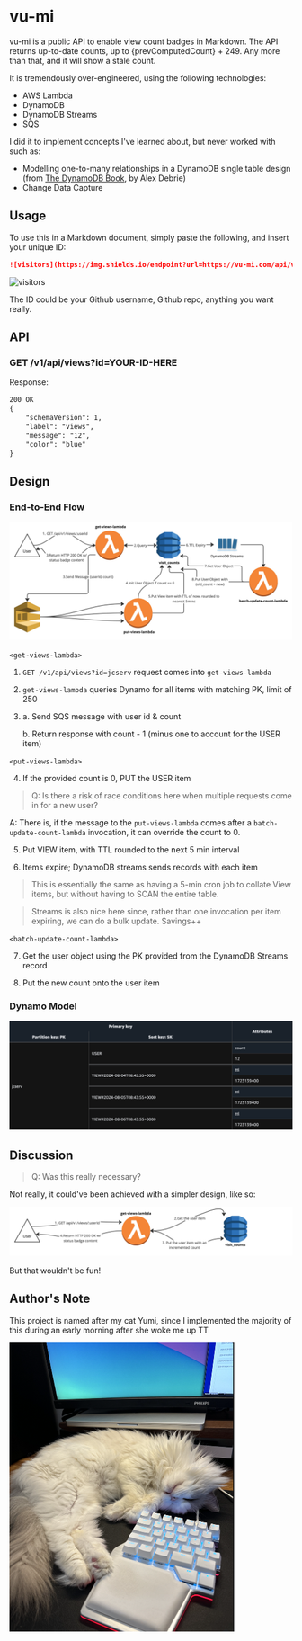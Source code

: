 # vu-mi

vu-mi is a public API to enable view count badges in Markdown. 
The API returns up-to-date counts, up to {prevComputedCount} + 249. Any more than that, and it will show a stale count.


It is tremendously over-engineered, using the following technologies:
- AWS Lambda
- DynamoDB
- DynamoDB Streams
- SQS

I did it to implement concepts I've learned about, but never worked with such as:
- Modelling one-to-many relationships in a DynamoDB single table design (from [The DynamoDB Book](https://dynamodbbook.com/), by Alex Debrie)
- Change Data Capture

## Usage

To use this in a Markdown document, simply paste the following, and insert your unique ID:
```md
![visitors](https://img.shields.io/endpoint?url=https://vu-mi.com/api/v1/views?id=<INSERT_UNIQUE_ID_HERE>)
```

![visitors](https://img.shields.io/endpoint?url=https://vu-mi.com/api/v1/views?id=jcserv/vu-mi)

The ID could be your Github username, Github repo, anything you want really.

## API

### GET /v1/api/views?id=YOUR-ID-HERE
Response:
```
200 OK
{
    "schemaVersion": 1,
    "label": "views",
    "message": "12",
    "color": "blue"
}
```

## Design

### End-to-End Flow

![system-diagram](docs/system-diagram.jpg)

`<get-views-lambda>`
1. `GET /v1/api/views?id=jcserv` request comes into `get-views-lambda`
2. `get-views-lambda` queries Dynamo for all items with matching PK, limit of 250
3.  a. Send SQS message with user id & count

    b. Return response with count - 1 (minus one to account for the USER item)

`<put-views-lambda>`

4. If the provided count is 0, PUT the USER item
> Q: Is there a risk of race conditions here when multiple requests come in for a new user?

A: There is, if the message to the `put-views-lambda` comes after a `batch-update-count-lambda` invocation, it can override the count to 0.

5. Put VIEW item, with TTL rounded to the next 5 min interval

6. Items expire; DynamoDB streams sends records with each item

> This is essentially the same as having a 5-min cron job to collate View items, but without having to SCAN the entire table.

> Streams is also nice here since, rather than one invocation per item expiring, we can do a bulk update. Savings++

`<batch-update-count-lambda>`

7. Get the user object using the PK provided from the DynamoDB Streams record

8. Put the new count onto the user item

### Dynamo Model

![dynamo-model](docs/dynamo-model.png)

## Discussion

> Q: Was this really necessary?

Not really, it could've been achieved with a simpler design, like so:

![system-diagram-v1](docs/system-diagram-v1.jpg)

But that wouldn't be fun!

## Author's Note

This project is named after my cat Yumi, since I implemented the majority of this during an early morning
after she woke me up TT

<img src="docs/yumi.png" alt="drawing" width="400"/>
